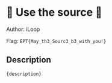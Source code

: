 # 👶 Use the source 👶
Author: iLoop

Flag: `EPT{May_th3_Sourc3_b3_with_you!}`
## Description
```
{description}
```

